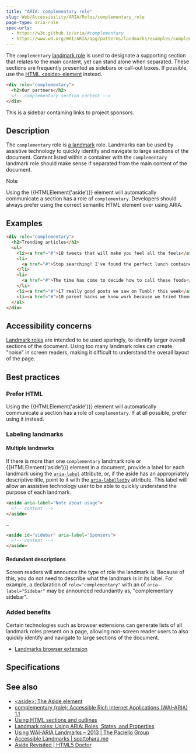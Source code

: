 ```yaml
---
title: "ARIA: complementary role"
slug: Web/Accessibility/ARIA/Roles/complementary_role
page-type: aria-role
spec-urls:
  - https://w3c.github.io/aria/#complementary
  - https://www.w3.org/WAI/ARIA/apg/patterns/landmarks/examples/complementary.html
---
```




The `complementary` [landmark role](A/Roles#3._landmark_roles) is used to designate a supporting section that relates to the main content, yet can stand alone when separated. These sections are frequently presented as sidebars or call-out boxes. If possible, use the [HTML \<aside> element](/Web/HTML/Ee) instead.

```html
<div role="complementary">
  <h2>Our partners</h2>
  <!-- complementary section content -->
</div>
```

This is a sidebar containing links to project sponsors.

## Description

The `complementary` role is [a landmark](A/ARIA_Techniques#landmark_roles) role. Landmarks can be used by assistive technology to quickly identify and navigate to large sections of the document. Content listed within a container with the `complementary` landmark role should make sense if separated from the main content of the document.

> [!NOTE]
> Using the {{HTMLElement('aside')}} element will automatically communicate a section has a role of `complementary`. Developers should always prefer using the correct semantic HTML element over using ARIA.

## Examples

```html
<div role="complementary">
  <h2>Trending articles</h2>
  <ul>
    <li><a href="#">18 tweets that will make you feel all the feels</a></li>
    <li>
      <a href="#">Stop searching! I've found the perfect lunch containers.</a>
    </li>
    <li>
      <a href="#">The time has come to decide how to call these foods</a>
    </li>
    <li><a href="#">17 really good posts we saw on Tumblr this week</a></li>
    <li><a href="#">10 parent hacks we know work because we tried them</a></li>
  </ul>
</div>
```

## Accessibility concerns

[Landmark roles](A/ARIA_Techniques#landmark_roles) are intended to be used sparingly, to identify larger overall sections of the document. Using too many landmark roles can create "noise" in screen readers, making it difficult to understand the overall layout of the page.

## Best practices

### Prefer HTML

Using the {{HTMLElement('aside')}} element will automatically communicate a section has a role of `complementary`. If at all possible, prefer using it instead.

### Labeling landmarks

#### Multiple landmarks

If there is more than one `complementary` landmark role or {{HTMLElement('aside')}} element in a document, provide a label for each landmark using the [`aria-label`](A/Attributes/aria-label) attribute, or, if the aside has an appropriately descriptive title, point to it with the [`aria-labelledby`](/Web/AccessA/Attributelledby) attribute. This label will allow an assistive technology user to be able to quickly understand the purpose of each landmark.

```html
<aside aria-label="Note about usage">
  <!-- content -->
</aside>

…

<aside id="sidebar" aria-label="Sponsors">
  <!-- content -->
</aside>
```

#### Redundant descriptions

Screen readers will announce the type of role the landmark is. Because of this, you do not need to describe what the landmark is in its label. For example, a declaration of `role="complementary"` with an of `aria-label="Sidebar"` may be announced redundantly as, "complementary sidebar".

### Added benefits

Certain technologies such as browser extensions can generate lists of all landmark roles present on a page, allowing non-screen reader users to also quickly identify and navigate to large sections of the document.

- [Landmarks browser extension](https://matatk.agrip.org.uk/landmarks/)

## Specifications



## See also

- [\<aside>: The Aside element](e)
- [complementary (role): Accessible Rich Internet Applications (WAI-ARIA) 1.1](https://www.w3.org/TR/wai-aria/#complementary)
- [Using HTML sections and outlines](ing_Elements)
- [Landmark roles: Using ARIA: Roles, States, and Properties](A/ARIA_Techniques#landmark_roles)
- [Using WAI-ARIA Landmarks – 2013 | The Paciello Group](https://www.tpgi.com/using-wai-aria-landmarks-2013/)
- [Accessible Landmarks | scottohara.me](https://www.scottohara.me/blog/2018/03/03/landmarks.html)
- [Aside Revisited | HTML5 Doctor](https://html5doctor.com/aside-revisited/)
